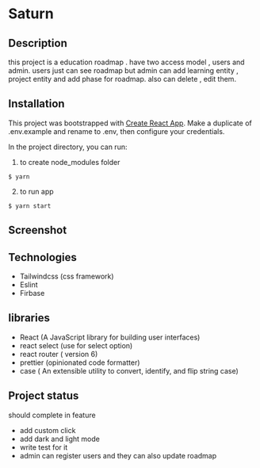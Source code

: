 

# Saturn

## Description
this project is a education roadmap . have two access model , users and admin.
users just can see roadmap but admin can add learning entity , project entity and add phase for roadmap. also can delete , edit them.

## Installation
This project was bootstrapped with [Create React App](https://github.com/facebook/create-react-app).
Make a duplicate of .env.example and rename to .env, then configure your credentials.

In the project directory, you can run:
1. to create node_modules folder
```shell
$ yarn
``` 
2. to run app
```shell
$ yarn start
``` 

## Screenshot


## Technologies
- Tailwindcss (css framework)
- Eslint 
- Firbase


## libraries
- React (A JavaScript library for building user interfaces)
- react select (use for select option)
- react router ( version 6) 
- prettier (opinionated code formatter)
- case ( An extensible utility to convert, identify, and flip string case)

## Project status
should complete in feature
- add custom click
- add dark and light mode
- write test for it
- admin can register users and they can also update roadmap
